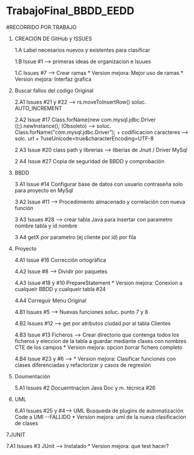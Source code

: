 # TrabajoFinal_BBDD_EEDD

#RECORRIDO POR TRABAJO
1. CREACION DE GitHub y ISSUES


     1.A Label necesarios nuevos y existentes para clasificar 
  
     1.B Issue #1 --> primeras ideas de organizacion e Isuues 
  
     1.C Issues #7 --> Crear ramas
                * Version mejora: Mejor uso de ramas 
                * Version mejora: Interfaz grafica 
                
2. Buscar fallos del codigo Original
 
    2.A1 Issues #21 y #22  -->  rs.moveToInsertRow()  soluc. AUTO_INCREMENT
    
    2.A2 Issue #17 Class.forName(new com.mysql.jdbc.Driver ();).newInstance(); (Obsoleto) --> soluc. Class.forName("com.mysql.jdbc.Driver"); +
                   codifiicacion caracteres --> solc. url + ?useUnicode=true&characterEncoding=UTF-8
                   
    2 A3 Issue #20  class path y librerias  --> liberias de Jnuit / Driver MySql
    
    2 A4 Issue #27 Copia de seguridad de BBDD y comprobación 
  
 3. BBDD
 
    3 A1 Issue #14 Configurar base de datos con usuario contraseña solo para proyecto en MySql  
    
    3 A2  Issue #11 --> Procedimiento almacenado y correlación con nueva función
    
    3 A3 Issues #28 --> crear tabla Java para insertar con parametro nombre tabla y id nombre
    
    3 A4 getX por parametro (ej cliente por id) por fila
   
 4. Proyecto

    4.A1  Issue #16 Corrección ortográfica
    
    4.A2  Issue #8 --> Dividir por paquetes
   
    4.A3  Issue #18 y #10 PrepareStatement
                  * Version mejora: Conexion a cualqueir BBDD y cualqueir tabla  #24
                  
    4.A4 Correguir Menu Original 
                  
    4.B1  Issues #5 --> Nuevas funciones soluc. punto 7 y 8  
    
    4.B2 Issues #12 --> get por atributos ciudad por al tabla Clientes
    
    4.B3 Issue #13 Ficheros --> Crear directorio que contenga todos los ficheros y eleccion de la tabla a guardar mediante clases con nombres CTE de los campos 
                          * Version mejora: opcion borrar fichero completo
  
    4.B4 Issue #23 y #6 -->  * Version mejora: Clasificar funciones con clases diferenciadas y refactorizar y casos de regresión 
  
 5. Doumentación

    5.A1 Issues #2 Docuemtnacion Java Doc y m. técnica #26
 
 6. UML

    6.A1 Issues #25 y #4--> UML Busqueda de plugins de automatización Code a UMl --FALLIDO
                     * Version mejora: uml de la nueva clasificacion de clases
                     
 7.JUNIT
 
   7.A1 Issues #3 JUnit --> Instalado 
                  * Version mejora: que test hacer?
  
  
